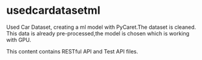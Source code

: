 # usedcardatasetml
Used Car Dataset, creating a ml model with PyCaret.The dataset is cleaned. This data is already pre-processed,the model is chosen which is working with GPU.

This content contains RESTful API and Test API files.

